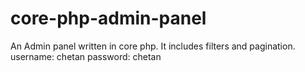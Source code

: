 # core-php-admin-panel
An Admin panel written in core php. It includes filters and pagination.
username: chetan password: chetan

